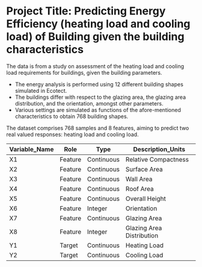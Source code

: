 # Project Title: Predicting Energy Efficiency (heating load and cooling load) of Building given the building characteristics 

The data is from a study on assessment of the heating load and cooling load requirements for buildings, given the building parameters.
- The energy analysis is performed using 12 different building shapes simulated in Ecotect. 
- The buildings differ with respect to the glazing area, the glazing area distribution, and the orientation, amongst other parameters. 
- Various settings are simulated as functions of the afore-mentioned characteristics to obtain 768 building shapes. 

The dataset comprises 768 samples and 8 features, aiming to predict two real valued responses: heating load and cooling load. 

| Variable_Name | Role    | Type      | Description_Units               |
|---------------|---------|-----------|---------------------------|
| X1            | Feature | Continuous| Relative Compactness       |
| X2            | Feature | Continuous| Surface Area               |
| X3            | Feature | Continuous| Wall Area                  |
| X4            | Feature | Continuous| Roof Area                  |
| X5            | Feature | Continuous| Overall Height             |
| X6            | Feature | Integer   | Orientation                |
| X7            | Feature | Continuous| Glazing Area               |
| X8            | Feature | Integer   | Glazing Area Distribution  |
| Y1            | Target  | Continuous| Heating Load               |
| Y2            | Target  | Continuous| Cooling Load               |

